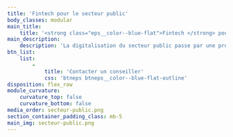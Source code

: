 ```yaml
---
title: 'Fintech pour le secteur public'
body_classes: modular
main_title:
    title: '<strong class="eps__color--blue-flat">Fintech </strong> pour le secteur public'
main_description:
    description: 'La digitalisation du secteur public passe par une profonde transformation des processus, des services et des outils. Qu''ils s''agisse d''un projet de ville connectée, de cartes pour verser des allocations étatiques ou de solutions de paiements qui simplifient le quotidien des citoyens ou des fonctionnaires, vos projets sont concrétisés en un temps record.'
btn_list:
    list:
        -
            title: 'Contacter un conseiller'
            css: 'btneps btneps__color--blue-flat-outline'
disposition: flex_row
module_curvature:
    curvature_top: false
    curvature_bottom: false
media_order: secteur-public.png
section_container_padding_class: mb-5
main_img: secteur-public.png
---
```


